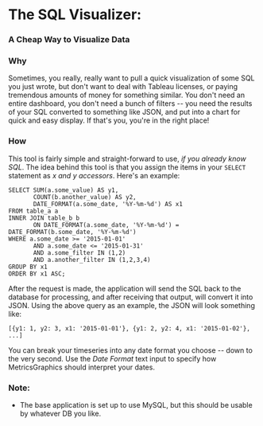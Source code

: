# The SQL Visualizer:
### A Cheap Way to Visualize Data

### Why

Sometimes, you really, really want to pull a quick visualization of some SQL you just wrote, but don't want to
deal with Tableau licenses, or paying tremendous amounts of money for something similar. You don't need an entire
dashboard, you don't need a bunch of filters -- you need the results of your SQL converted to something like JSON,
and put into a chart for quick and easy display. If that's you, you're in the right place!

### How

This tool is fairly simple and straight-forward to use, *if you already know SQL*. The idea behind this tool is that you
assign the items in your `SELECT` statement as *x and y accessors*. Here's an example:

```
SELECT SUM(a.some_value) AS y1,
       COUNT(b.another_value) AS y2,
       DATE_FORMAT(a.some_date, '%Y-%m-%d') AS x1
FROM table_a a
INNER JOIN table_b b
       ON DATE_FORMAT(a.some_date, '%Y-%m-%d') = DATE_FORMAT(b.some_date, '%Y-%m-%d')
WHERE a.some_date >= '2015-01-01'
       AND a.some_date <= '2015-01-31'
       AND a.some_filter IN (1,2)
       AND a.another_filter IN (1,2,3,4)
GROUP BY x1
ORDER BY x1 ASC;
```

After the request is made, the application will send the SQL back to the database for processing, and after receiving
that output, will convert it into JSON. Using the above query as an example, the JSON will look something like:

```
[{y1: 1, y2: 3, x1: '2015-01-01'}, {y1: 2, y2: 4, x1: '2015-01-02'}, ...]
```

You can break your timeseries into any date format you choose -- down to the very second. Use the *Date Format* text input
to specify how MetricsGraphics should interpret your dates.

### Note:
* The base application is set up to use MySQL, but this should be usable by whatever DB you like.